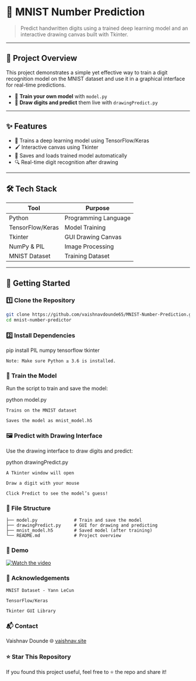 # 🔢 MNIST Number Prediction

> Predict handwritten digits using a trained deep learning model and an interactive drawing canvas built with Tkinter.

---

## 📌 Project Overview

This project demonstrates a simple yet effective way to train a digit recognition model on the MNIST dataset and use it in a graphical interface for real-time predictions.

- 🎯 **Train your own model** with `model.py`  
- 🎨 **Draw digits and predict** them live with `drawingPredict.py`

---

## ✨ Features

- 🧠 Trains a deep learning model using TensorFlow/Keras
- 🖌️ Interactive canvas using Tkinter
- 💾 Saves and loads trained model automatically
- 🔍 Real-time digit recognition after drawing

---

## 🛠️ Tech Stack

| Tool           | Purpose                  |
|----------------|--------------------------|
| Python         | Programming Language     |
| TensorFlow/Keras | Model Training         |
| Tkinter        | GUI Drawing Canvas       |
| NumPy & PIL    | Image Processing         |
| MNIST Dataset  | Training Dataset         |

---

## 🚀 Getting Started

### 1️⃣ Clone the Repository
```bash
git clone https://github.com/vaishnavdounde65/MNIST-Number-Prediction.git
cd mnist-number-predictor
```

### 2️⃣ Install Dependencies
pip install PIL numpy tensorflow tkinter

    Note: Make sure Python ≥ 3.6 is installed.
    
### 🧠 Train the Model

Run the script to train and save the model:

python model.py

    Trains on the MNIST dataset

    Saves the model as mnist_model.h5

### 🖼️ Predict with Drawing Interface

Use the drawing interface to draw digits and predict:

python drawingPredict.py

    A Tkinter window will open

    Draw a digit with your mouse

    Click Predict to see the model’s guess!

### 📁 File Structure
```📦 MNIST-Number-Prediction
├── model.py              # Train and save the model
├── drawingPredict.py     # GUI for drawing and predicting
├── mnist_model.h5        # Saved model (after training)
└── README.md             # Project overview
```

### 📸 Demo
[![Watch the video](https://img.youtube.com/vi/pG6k8O-8NP4/maxresdefault.jpg)](https://youtu.be/pG6k8O-8NP4)

### 🙌 Acknowledgements

    MNIST Dataset - Yann LeCun

    TensorFlow/Keras

    Tkinter GUI Library

### 📬 Contact

Vaishnav Dounde
🌐 [vaishnav.site](https://vaishnav.site/)
    
### ⭐ Star This Repository

If you found this project useful, feel free to ⭐ the repo and share it!
